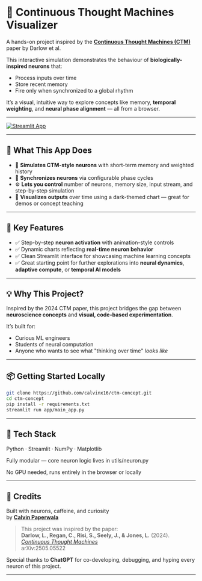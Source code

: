 # 🧠 Continuous Thought Machines Visualizer

A hands-on project inspired by the [**Continuous Thought Machines (CTM)**](https://doi.org/10.48550/arXiv.2505.05522) paper by Darlow et al.

This interactive simulation demonstrates the behaviour of **biologically-inspired neurons** that:
- Process inputs over time
- Store recent memory
- Fire only when synchronized to a global rhythm

It’s a visual, intuitive way to explore concepts like memory, **temporal weighting**, and **neural phase alignment** — all from a browser.

---

[![Streamlit App](https://img.shields.io/badge/Launch%20App-CTM%20Visualizer-FF4B4B?logo=streamlit)](https://ctm-concept-4fp8qoqrb68ybwflpjhptn.streamlit.app/)

---

## 🚀 What This App Does

- 🧠 **Simulates CTM-style neurons** with short-term memory and weighted history
- 🔄 **Synchronizes neurons** via configurable phase cycles
- ⚙️ **Lets you control** number of neurons, memory size, input stream, and step-by-step simulation
- 🎨 **Visualizes outputs** over time using a dark-themed chart — great for demos or concept teaching

---

## 📌 Key Features

- ✅ Step-by-step **neuron activation** with animation-style controls
- ✅ Dynamic charts reflecting **real-time neuron behavior**
- ✅ Clean Streamlit interface for showcasing machine learning concepts
- ✅ Great starting point for further explorations into **neural dynamics**, **adaptive compute**, or **temporal AI models**

---

## 💡 Why This Project?

Inspired by the 2024 CTM paper, this project bridges the gap between **neuroscience concepts** and **visual, code-based experimentation**.

It’s built for:
- Curious ML engineers
- Students of neural computation
- Anyone who wants to see what "thinking over time" *looks like*

---

## 📦 Getting Started Locally

```bash
git clone https://github.com/calvinx16/ctm-concept.git
cd ctm-concept
pip install -r requirements.txt
streamlit run app/main_app.py
```

---

## 🧠 Tech Stack
Python · Streamlit · NumPy · Matplotlib

Fully modular — core neuron logic lives in utils/neuron.py

No GPU needed, runs entirely in the browser or locally

---

## 📜 Credits

Built with neurons, caffeine, and curiosity  
by **[Calvin Paperwala](https://www.linkedin.com/in/calvin-paperwala-a9536765)**

> This project was inspired by the paper:  
> **Darlow, L., Regan, C., Risi, S., Seely, J., & Jones, L.** (2024).  
> *[Continuous Thought Machines](https://doi.org/10.48550/arXiv.2505.05522)*  
> arXiv:2505.05522

Special thanks to **ChatGPT** for co-developing, debugging, and hyping every neuron of this project. 

---